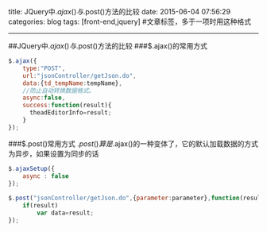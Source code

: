 title: JQuery中$.ajax()与$.post()方法的比较
date: 2015-06-04 07:56:29 
categories: blog
tags: [front-end,jquery]    #文章标签，多于一项时用这种格式

---
##JQuery中$.ajax()与$.post()方法的比较
###$.ajax()的常用方式
```javascript
$.ajax({        
    type:"POST",
    url:"jsonController/getJson.do",  
    data:{td_tempName:tempName},  
    //防止自动转换数据格式。  
    async:false,  
    success:function(result){  
      theadEditorInfo=result;
    }      
});
```

###$.post()常用方式
$.post()算是$.ajax()的一种变体了，它的默认加载数据的方式为异步，如果设置为同步的话
```javascript
$.ajaxSetup({  
    async : false  
});
 
$.post("jsonController/getJson.do",{parameter:parameter},function(result){
    if(result)
        var data=result;
});
```
